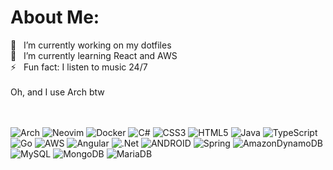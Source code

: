 # About Me:
🔭 &nbsp; I’m currently working on my dotfiles<br>
🌱 &nbsp; I’m currently learning React and AWS<br>
⚡  &nbsp; Fun fact: I listen to music 24/7<br><br> 
Oh, and I use Arch btw
<br><br> <br>

![Arch](https://img.shields.io/badge/Arch%20Linux-%23339933.svg?style=for-the-badge&logo=arch-linux&color=615749&logoColor=eeeeee)
![Neovim](https://img.shields.io/badge/Neovim-%2357A143.svg?style=for-the-badge&logo=neovim&color=615749&logoColor=eeeeee)
![Docker](https://img.shields.io/badge/docker-%230db7ed.svg?style=for-the-badge&logo=docker&color=615749&logoColor=eeeeee)
![C#](https://img.shields.io/badge/c%23-%23239120.svg?style=for-the-badge&logo=c-sharp&color=615749&logoColor=eeeeee) 
![CSS3](https://img.shields.io/badge/css3-%231572B6.svg?style=for-the-badge&logo=css3&color=615749&logoColor=eeeeee) 
![HTML5](https://img.shields.io/badge/html5-%23E34F26.svg?style=for-the-badge&logo=html5&color=615749&logoColor=eeeeee) 
![Java](https://img.shields.io/badge/java-%23ED8B00.svg?style=for-the-badge&logo=java&color=615749&logoColor=eeeeee) 
![TypeScript](https://img.shields.io/badge/typescript-%23007ACC.svg?style=for-the-badge&logo=typescript&color=615749&logoColor=eeeeee) 
![Go](https://img.shields.io/badge/go-%2300ADD8.svg?style=for-the-badge&logo=go&color=615749&logoColor=eeeeee) 
![AWS](https://img.shields.io/badge/AWS-%23FF9900.svg?style=for-the-badge&logo=amazon-aws&color=615749&logoColor=eeeeee) 
![Angular](https://img.shields.io/badge/angular-%23DD0031.svg?style=for-the-badge&logo=angular&color=615749&logoColor=eeeeee) 
![.Net](https://img.shields.io/badge/.NET-5C2D91?style=for-the-badge&logo=.net&color=615749&logoColor=eeeeee) 
![ANDROID](https://img.shields.io/badge/android-%2320232a.svg?style=for-the-badge&logo=android&color=615749&logoColor=eeeeee) 
![Spring](https://img.shields.io/badge/spring-%236DB33F.svg?style=for-the-badge&logo=spring&color=615749&logoColor=eeeeee) 
![AmazonDynamoDB](https://img.shields.io/badge/Amazon%20DynamoDB-4053D6?style=for-the-badge&logo=Amazon%20DynamoDB&color=615749&logoColor=eeeeee) 
![MySQL](https://img.shields.io/badge/mysql-%2300f.svg?style=for-the-badge&logo=mysql&color=615749&logoColor=eeeeee) 
![MongoDB](https://img.shields.io/badge/MongoDB-%234ea94b.svg?style=for-the-badge&logo=mongodb&color=615749&logoColor=eeeeee) 
![MariaDB](https://img.shields.io/badge/MariaDB-003545?style=for-the-badge&logo=mariadb&color=615749&logoColor=eeeeee) 

<!-- Proudly created with GPRM ( https://gprm.itsvg.in ) -->
